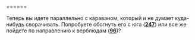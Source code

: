======

Теперь вы идете параллельно с караваном, который и не думает куда-нибудь сворачивать. Попробуете обогнуть его с юга ([**247**](#n_247)) или все же пойдете по направлению к верблюдам ([**96**](#n_96))?

